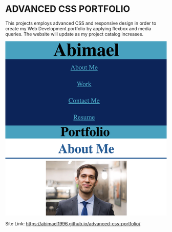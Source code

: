 # ADVANCED CSS PORTFOLIO

This projects employs advanced CSS and responsive design in order to create my Web Development portfolio by applying flexbox and media queries. The website will update as my project catalog increases.

![Site screenshot](images/app-screenshot.png)

Site Link: https://abimael1996.github.io/advanced-css-portfolio/
